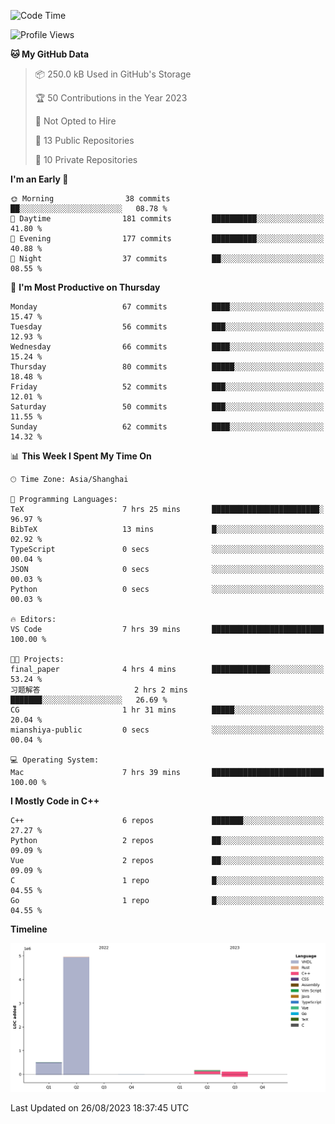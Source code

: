 <!--START_SECTION:waka-->
![Code Time](http://img.shields.io/badge/Code%20Time-167%20hrs%2015%20mins-blue)

![Profile Views](http://img.shields.io/badge/Profile%20Views-0-blue)

**🐱 My GitHub Data** 

> 📦 250.0 kB Used in GitHub's Storage 
 > 
> 🏆 50 Contributions in the Year 2023
 > 
> 🚫 Not Opted to Hire
 > 
> 📜 13 Public Repositories 
 > 
> 🔑 10 Private Repositories 
 > 
**I'm an Early 🐤** 

```text
🌞 Morning                38 commits          ██░░░░░░░░░░░░░░░░░░░░░░░   08.78 % 
🌆 Daytime                181 commits         ██████████░░░░░░░░░░░░░░░   41.80 % 
🌃 Evening                177 commits         ██████████░░░░░░░░░░░░░░░   40.88 % 
🌙 Night                  37 commits          ██░░░░░░░░░░░░░░░░░░░░░░░   08.55 % 
```
📅 **I'm Most Productive on Thursday** 

```text
Monday                   67 commits          ████░░░░░░░░░░░░░░░░░░░░░   15.47 % 
Tuesday                  56 commits          ███░░░░░░░░░░░░░░░░░░░░░░   12.93 % 
Wednesday                66 commits          ████░░░░░░░░░░░░░░░░░░░░░   15.24 % 
Thursday                 80 commits          █████░░░░░░░░░░░░░░░░░░░░   18.48 % 
Friday                   52 commits          ███░░░░░░░░░░░░░░░░░░░░░░   12.01 % 
Saturday                 50 commits          ███░░░░░░░░░░░░░░░░░░░░░░   11.55 % 
Sunday                   62 commits          ████░░░░░░░░░░░░░░░░░░░░░   14.32 % 
```


📊 **This Week I Spent My Time On** 

```text
🕑︎ Time Zone: Asia/Shanghai

💬 Programming Languages: 
TeX                      7 hrs 25 mins       ████████████████████████░   96.97 % 
BibTeX                   13 mins             █░░░░░░░░░░░░░░░░░░░░░░░░   02.92 % 
TypeScript               0 secs              ░░░░░░░░░░░░░░░░░░░░░░░░░   00.04 % 
JSON                     0 secs              ░░░░░░░░░░░░░░░░░░░░░░░░░   00.03 % 
Python                   0 secs              ░░░░░░░░░░░░░░░░░░░░░░░░░   00.03 % 

🔥 Editors: 
VS Code                  7 hrs 39 mins       █████████████████████████   100.00 % 

🐱‍💻 Projects: 
final_paper              4 hrs 4 mins        █████████████░░░░░░░░░░░░   53.24 % 
习题解答                     2 hrs 2 mins        ███████░░░░░░░░░░░░░░░░░░   26.69 % 
CG                       1 hr 31 mins        █████░░░░░░░░░░░░░░░░░░░░   20.04 % 
mianshiya-public         0 secs              ░░░░░░░░░░░░░░░░░░░░░░░░░   00.04 % 

💻 Operating System: 
Mac                      7 hrs 39 mins       █████████████████████████   100.00 % 
```

**I Mostly Code in C++** 

```text
C++                      6 repos             ███████░░░░░░░░░░░░░░░░░░   27.27 % 
Python                   2 repos             ██░░░░░░░░░░░░░░░░░░░░░░░   09.09 % 
Vue                      2 repos             ██░░░░░░░░░░░░░░░░░░░░░░░   09.09 % 
C                        1 repo              █░░░░░░░░░░░░░░░░░░░░░░░░   04.55 % 
Go                       1 repo              █░░░░░░░░░░░░░░░░░░░░░░░░   04.55 % 
```



**Timeline**

![Lines of Code chart](https://raw.githubusercontent.com/xkz0777/xkz0777/master/assets/bar_graph.png)


 Last Updated on 26/08/2023 18:37:45 UTC
<!--END_SECTION:waka-->
